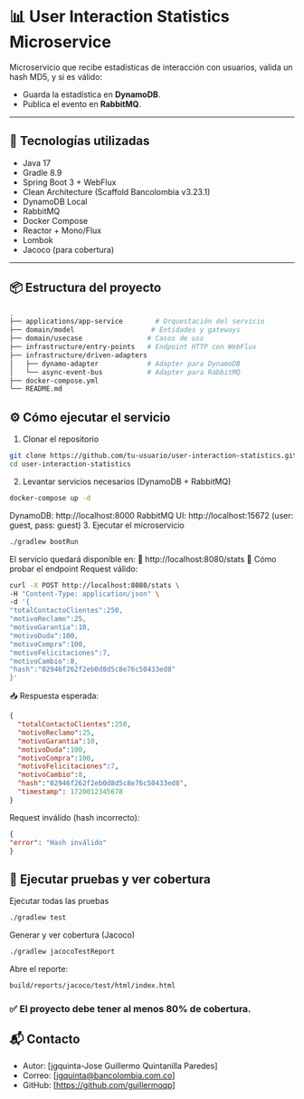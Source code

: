 # 📊 User Interaction Statistics Microservice
Microservicio que recibe estadísticas de interacción con usuarios, valida un hash MD5, y si es válido:
- Guarda la estadística en **DynamoDB**.
- Publica el evento en **RabbitMQ**.
---
## 🚀 Tecnologías utilizadas
- Java 17
- Gradle 8.9
- Spring Boot 3 + WebFlux
- Clean Architecture (Scaffold Bancolombia v3.23.1)
- DynamoDB Local
- RabbitMQ
- Docker Compose
- Reactor + Mono/Flux
- Lombok
- Jacoco (para cobertura)
---
## 📦 Estructura del proyecto
```bash
.
├── applications/app-service        # Orquestación del servicio
├── domain/model                   # Entidades y gateways
├── domain/usecase                # Casos de uso
├── infrastructure/entry-points   # Endpoint HTTP con WebFlux
├── infrastructure/driven-adapters
│   ├── dynamo-adapter            # Adapter para DynamoDB
│   └── async-event-bus           # Adapter para RabbitMQ
├── docker-compose.yml
└── README.md
```
## ⚙️ Cómo ejecutar el servicio
1. Clonar el repositorio
```bash
git clone https://github.com/tu-usuario/user-interaction-statistics.git
cd user-interaction-statistics
```
2. Levantar servicios necesarios (DynamoDB + RabbitMQ)
```bash
docker-compose up -d
```
DynamoDB: http://localhost:8000
RabbitMQ UI: http://localhost:15672 (user: guest, pass: guest)
3. Ejecutar el microservicio
```bash
./gradlew bootRun
```
El servicio quedará disponible en:
📍 http://localhost:8080/stats
📮 Cómo probar el endpoint
Request válido:
```bash
curl -X POST http://localhost:8080/stats \
-H "Content-Type: application/json" \
-d '{
"totalContactoClientes":250,
"motivoReclamo":25,
"motivoGarantia":10,
"motivoDuda":100,
"motivoCompra":100,
"motivoFelicitaciones":7,
"motivoCambio":8,
"hash":"02946f262f2eb0d8d5c8e76c50433ed8"
}'
```
📥 Respuesta esperada:
```json
{
  "totalContactoClientes":250,
  "motivoReclamo":25,
  "motivoGarantia":10,
  "motivoDuda":100,
  "motivoCompra":100,
  "motivoFelicitaciones":7,
  "motivoCambio":8,
  "hash":"02946f262f2eb0d8d5c8e76c50433ed8",
  "timestamp": 1720012345678
}
```
Request inválido (hash incorrecto):
```json
{
"error": "Hash inválido"
}
```
## 🧪 Ejecutar pruebas y ver cobertura
Ejecutar todas las pruebas
```bash
./gradlew test
```
Generar y ver cobertura (Jacoco)
```bash
./gradlew jacocoTestReport
```
Abre el reporte:
```bash
build/reports/jacoco/test/html/index.html
```
### ✅ El proyecto debe tener al menos 80% de cobertura.
## 📬 Contacto
* Autor: [jgquinta-Jose Guillermo Quintanilla Paredes]
* Correo: [jgquinta@bancolombia.com.co]
* GitHub: [https://github.com/guillermoqp]